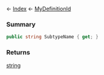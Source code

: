 ← [Index](Api-Index) ← [MyDefinitionId](VRage.Game.MyDefinitionId)

### Summary

```csharp
public string SubtypeName { get; }
```

### Returns

[string](https://docs.microsoft.com/en-us/dotnet/api/system.string?view=netframework-4.6)

